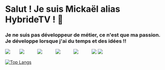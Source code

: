 # Salut ! Je suis Mickaël alias HybrideTV ! 👋

### Je ne suis pas développeur de métier, ce n'est que ma passion. Je développe lorsque j'ai du temps et des idées !!

![](https://img.shields.io/badge/-Java-f6310e) ㅤㅤ![](https://img.shields.io/badge/-NodeJS-54e454)ㅤㅤㅤ ![](https://img.shields.io/badge/-HTML5-f6970e)ㅤㅤㅤ ![](https://img.shields.io/badge/-CSS-06ceff) ㅤㅤㅤ![](https://img.shields.io/badge/-PHP-7863de)ㅤㅤㅤ ![](https://img.shields.io/badge/-EJS-f6970e) ![](https://img.shields.io/badge/javascript-e0fa23)



[![Top Langs](https://github-readme-stats.vercel.app/api/top-langs/?username=HybrideTV&layout=compact)](https://github.com/anuraghazra/github-readme-stats)

